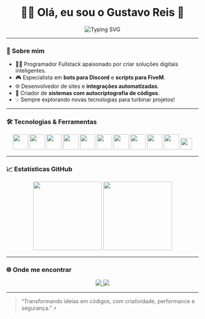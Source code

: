 <h1 align="center">👨‍💻 Olá, eu sou o Gustavo Reis 👾</h1>

<p align="center">
  <img src="https://readme-typing-svg.herokuapp.com?font=Fira+Code&size=22&pause=1000&center=true&vCenter=true&width=500&lines=Desenvolvedor+Fullstack+em+evolução...;Bots+e+Scripts+para+FiveM+🎮;Especialista+em+Integrações+e+Autocriptografia+🔐;JavaScript+%2F+Java+%2F+Node.js+%2F+Lua+e+mais...;Bora+codar%21+%F0%9F%9A%80" alt="Typing SVG" />
</p>

---

### 🚀 Sobre mim

- 👨‍💻 Programador Fullstack apaixonado por criar soluções digitais inteligentes.
- 🎮 Especialista em **bots para Discord** e **scripts para FiveM**.
- 🌐 Desenvolvedor de sites e **integrações automatizadas**.
- 🔐 Criador de **sistemas com autocriptografia de códigos**.
- 💡 Sempre explorando novas tecnologias para turbinar projetos!

---

### 🛠️ Tecnologias & Ferramentas

<p align="center">
  <img src="https://cdn.jsdelivr.net/gh/devicons/devicon/icons/java/java-original.svg" width="40"/>
  <img src="https://cdn.jsdelivr.net/gh/devicons/devicon/icons/javascript/javascript-original.svg" width="40"/>
  <img src="https://cdn.jsdelivr.net/gh/devicons/devicon/icons/nodejs/nodejs-original.svg" width="40"/>
  <img src="https://cdn.jsdelivr.net/gh/devicons/devicon/icons/html5/html5-original.svg" width="40"/>
  <img src="https://cdn.jsdelivr.net/gh/devicons/devicon/icons/css3/css3-original.svg" width="40"/>
  <img src="https://cdn.jsdelivr.net/gh/devicons/devicon/icons/mysql/mysql-original.svg" width="40"/>
  <img src="https://cdn.jsdelivr.net/gh/devicons/devicon/icons/php/php-original.svg" width="40"/>
  <img src="https://cdn.jsdelivr.net/gh/devicons/devicon/icons/lua/lua-original.svg" width="40"/>
  <img src="https://cdn.jsdelivr.net/gh/devicons/devicon/icons/python/python-original.svg" width="40"/>
  <img src="https://cdn.jsdelivr.net/gh/devicons/devicon/icons/typescript/typescript-original.svg" width="40"/>
  <img src="https://img.shields.io/badge/Power%20BI-F2C811?style=flat&logo=Power%20BI&logoColor=000000" height="30"/>
</p>

---

### 📈 Estatísticas GitHub

<div align="center">
  <img height="180em" src="https://github-readme-stats.vercel.app/api?username=LorenciniDev&show_icons=true&theme=tokyonight"/>
  <img height="180em" src="https://github-readme-stats.vercel.app/api/top-langs/?username=LorenciniDev&layout=compact&theme=tokyonight"/>
</div>

---

### 🌐 Onde me encontrar
<p align="center">
  <a href="https://www.linkedin.com/in/SEU-LINKEDIN/" target="_blank">
    <img src="https://img.shields.io/badge/LinkedIn-0077B5?style=flat&logo=linkedin&logoColor=white"/>
  </a>
  <a href="https://www.instagram.com/gustavoslreis/" target="_blank">
    <img src="https://img.shields.io/badge/Instagram-E4405F?style=flat&logo=instagram&logoColor=white"/>
  </a>
</p>

---

> “Transformando ideias em códigos, com criatividade, performance e segurança.” ⚡

